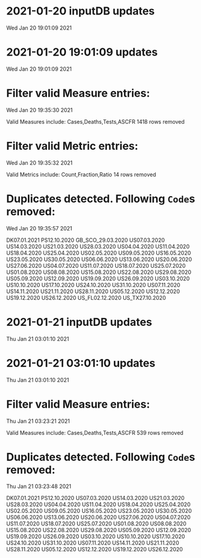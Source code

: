 
# 2021-01-20 inputDB updates 
 Wed Jan 20 19:01:09 2021 


# 2021-01-20 19:01:09 updates 
 Wed Jan 20 19:01:09 2021 


# Filter valid Measure entries: 
 Wed Jan 20 19:35:30 2021 

Valid Measures include: Cases,Deaths,Tests,ASCFR
 1418 rows removed
# Filter valid Metric entries: 
 Wed Jan 20 19:35:32 2021 

Valid Metrics include: Count,Fraction,Ratio
 14 rows removed
# Duplicates detected. Following `Code`s removed: 
 Wed Jan 20 19:35:57 2021 

DK07.01.2021
PS12.10.2020
GB_SCO_29.03.2020
US07.03.2020
US14.03.2020
US21.03.2020
US28.03.2020
US04.04.2020
US11.04.2020
US18.04.2020
US25.04.2020
US02.05.2020
US09.05.2020
US16.05.2020
US23.05.2020
US30.05.2020
US06.06.2020
US13.06.2020
US20.06.2020
US27.06.2020
US04.07.2020
US11.07.2020
US18.07.2020
US25.07.2020
US01.08.2020
US08.08.2020
US15.08.2020
US22.08.2020
US29.08.2020
US05.09.2020
US12.09.2020
US19.09.2020
US26.09.2020
US03.10.2020
US10.10.2020
US17.10.2020
US24.10.2020
US31.10.2020
US07.11.2020
US14.11.2020
US21.11.2020
US28.11.2020
US05.12.2020
US12.12.2020
US19.12.2020
US26.12.2020
US_FL02.12.2020
US_TX27.10.2020
# 2021-01-21 inputDB updates 
 Thu Jan 21 03:01:10 2021 


# 2021-01-21 03:01:10 updates 
 Thu Jan 21 03:01:10 2021 


# Filter valid Measure entries: 
 Thu Jan 21 03:23:21 2021 

Valid Measures include: Cases,Deaths,Tests,ASCFR
 539 rows removed
# Duplicates detected. Following `Code`s removed: 
 Thu Jan 21 03:23:48 2021 

DK07.01.2021
PS12.10.2020
US07.03.2020
US14.03.2020
US21.03.2020
US28.03.2020
US04.04.2020
US11.04.2020
US18.04.2020
US25.04.2020
US02.05.2020
US09.05.2020
US16.05.2020
US23.05.2020
US30.05.2020
US06.06.2020
US13.06.2020
US20.06.2020
US27.06.2020
US04.07.2020
US11.07.2020
US18.07.2020
US25.07.2020
US01.08.2020
US08.08.2020
US15.08.2020
US22.08.2020
US29.08.2020
US05.09.2020
US12.09.2020
US19.09.2020
US26.09.2020
US03.10.2020
US10.10.2020
US17.10.2020
US24.10.2020
US31.10.2020
US07.11.2020
US14.11.2020
US21.11.2020
US28.11.2020
US05.12.2020
US12.12.2020
US19.12.2020
US26.12.2020